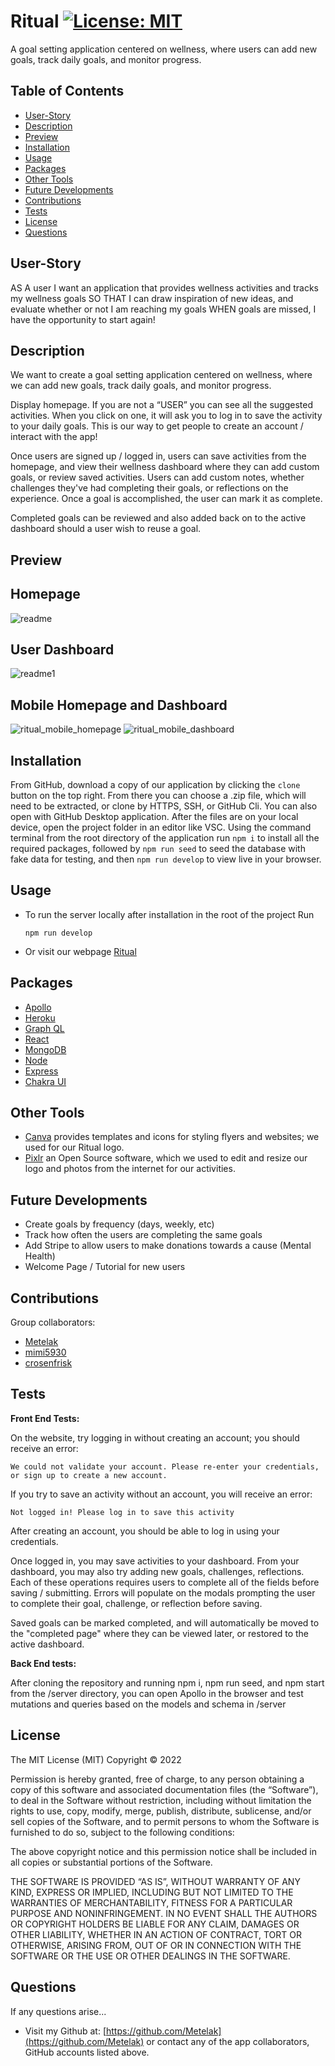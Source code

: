 # **Ritual**  [![License: MIT](https://img.shields.io/badge/License-MIT-yellow.svg)](https://opensource.org/licenses/MIT)
 A goal setting application centered on wellness, where users can add new goals, track daily goals, and monitor progress.


## **Table of Contents**

  * [User-Story](#user-story)
  * [Description](#description)
  * [Preview](#preview)
  * [Installation](#installation)
  * [Usage](#usage)
  * [Packages](#packages)
  * [Other Tools](#other-tools)
  * [Future Developments](#future-developments)
  * [Contributions](#contributions)
  * [Tests](#tests)
  * [License](#license)
  * [Questions](#questions)


  ## **User-Story**
  AS A user I want an application that provides wellness activities and tracks my wellness goals
  SO THAT I can draw inspiration of new ideas, and evaluate whether or not I am reaching my goals
  WHEN goals are missed, I have the opportunity to start again!

  ## **Description**
 We want to create a goal setting application centered on wellness, where we can add new goals, track daily goals, and monitor progress.

Display homepage. If you are not a “USER” you can see all the suggested activities. When you click on one, it will ask you to log in to save the activity to your daily goals. This is our way to get people to create an account / interact with the app!

Once users are signed up / logged in, users can save activities from the homepage, and view their wellness dashboard where they can add custom goals, or review saved activities. Users can add custom notes, whether challenges they've had completing their goals, or reflections on the experience. Once a goal is accomplished, the user can mark it as complete. 

Completed goals can be reviewed and also added back on to the active dashboard should a user wish to reuse a goal.


  ## **Preview**
  ## Homepage
  ![readme](https://user-images.githubusercontent.com/94068596/166850383-35f702bc-68ae-4def-9836-e1a993e61a5e.png)
  ## User Dashboard
![readme1](https://user-images.githubusercontent.com/94068596/166850396-89746ca0-df2a-41b7-af8b-e69018c5fac8.png)

## Mobile Homepage and Dashboard

![ritual_mobile_homepage](https://user-images.githubusercontent.com/82235272/166951140-b602591b-b007-4d2a-b207-fb22d456ba85.png) ![ritual_mobile_dashboard](https://user-images.githubusercontent.com/82235272/166951858-d7965193-ef46-49c5-b84b-5f1074ac0822.png)


  ## **Installation**
  From GitHub, download a copy of our application by clicking the `clone` button on the top right. From there you can choose a .zip file, which will need to be extracted, or clone by HTTPS, SSH, or GitHub Cli. You can also open with GitHub Desktop application. After the files are on your local device, open the project folder in an editor like VSC. Using the command terminal from the root directory of the application run `npm i` to install all the required packages, followed by `npm run seed` to seed the database with fake data for testing, and then `npm run develop` to view live in your browser.

  ## **Usage**
  * To run the server locally after installation in the root of the project Run
      ```
      npm run develop
     ```
  * Or visit our webpage [Ritual](https://ritual-app-01.herokuapp.com/)


## **Packages**
* [Apollo](https://www.apollographql.com/docs/apollo-server/)
* [Heroku](https://id.heroku.com/login)
* [Graph QL](https://graphql.org/)
* [React](https://reactjs.org/)
* [MongoDB](https://www.mongodb.com/)
* [Node](https://nodejs.org/en/)
* [Express](http://expressjs.com/)
* [Chakra UI](https://chakra-ui.com/)


## **Other Tools**
* [Canva](https://www.canva.com/) provides templates and icons for styling flyers and websites; we used for our Ritual logo.
* [Pixlr](https://pixlr.com/x/) an Open Source software, which we used to edit and resize our logo and photos from the internet for our activities. 


## **Future Developments**
* Create goals by frequency (days, weekly, etc)
* Track how often the users are completing the same goals
* Add Stripe to allow users to make donations towards a cause (Mental Health)
* Welcome Page / Tutorial for new users
 

## **Contributions**
Group collaborators:
* [Metelak](https://github.com/Metelak)
* [mimi5930](https://github.com/mimi5930)
* [crosenfrisk](https://github.com/crosenfrisk)

## **Tests**

**Front End Tests:**

On the website, try logging in without creating an account; you should receive an error:

`We could not validate your account.
Please re-enter your credentials, or sign up to create a new account.`

If you try to save an activity without an account, you will receive an error:

`Not logged in!
Please log in to save this activity`

After creating an account, you should be able to log in using your credentials. 

Once logged in, you may save activities to your dashboard. From your dashboard, you may also try adding new goals, challenges, reflections. Each of these operations requires users to complete all of the fields before saving / submitting. Errors will populate on the modals prompting the user to complete their goal, challenge, or reflection before saving.

Saved goals can be marked completed, and will automatically be moved to the "completed page" where they can be viewed later, or restored to the active dashboard.

**Back End tests:**

After cloning the repository and running npm i, npm run seed, and npm start from the /server directory, you can open Apollo in the browser and test mutations and queries based on the models and schema in /server


## **License** 
The MIT License (MIT)
Copyright © 2022 <copyright holders>

Permission is hereby granted, free of charge, to any person obtaining a copy of this software and associated documentation files (the “Software”), to deal in the Software without restriction, including without limitation the rights to use, copy, modify, merge, publish, distribute, sublicense, and/or sell copies of the Software, and to permit persons to whom the Software is furnished to do so, subject to the following conditions:

The above copyright notice and this permission notice shall be included in all copies or substantial portions of the Software.

THE SOFTWARE IS PROVIDED “AS IS”, WITHOUT WARRANTY OF ANY KIND, EXPRESS OR IMPLIED, INCLUDING BUT NOT LIMITED TO THE WARRANTIES OF MERCHANTABILITY, FITNESS FOR A PARTICULAR PURPOSE AND NONINFRINGEMENT. IN NO EVENT SHALL THE AUTHORS OR COPYRIGHT HOLDERS BE LIABLE FOR ANY CLAIM, DAMAGES OR OTHER LIABILITY, WHETHER IN AN ACTION OF CONTRACT, TORT OR OTHERWISE, ARISING FROM, OUT OF OR IN CONNECTION WITH THE SOFTWARE OR THE USE OR OTHER DEALINGS IN THE SOFTWARE.
  

## **Questions**

If any questions arise...

* Visit my Github at: [https://github.com/Metelak](https://github.com/Metelak) or contact any of the app collaborators, GitHub accounts listed above.
